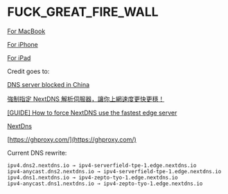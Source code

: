 # FUCK_GREAT_FIRE_WALL

[For MacBook](https://ghproxy.com/https://github.com/izhangzhihao/FUCK_GREAT_FIRE_WALL/blob/master/MacBook-NextDNS-f21645.mobileconfig)

[For iPhone](https://ghproxy.com/https://github.com/izhangzhihao/FUCK_GREAT_FIRE_WALL/blob/master/iPhone-NextDNS-f21645.mobileconfig)

[For iPad](https://ghproxy.com/https://github.com/izhangzhihao/FUCK_GREAT_FIRE_WALL/blob/master/iPad-NextDNS-f21645.mobileconfig)




Credit goes to:

[DNS server blocked in China](https://help.nextdns.io/t/m1hly9z?r=h7hlmm3)

[強制指定 NextDNS 解析伺服器，讓你上網速度更快更穩！](https://www.jkg.tw/p3505/)

[[GUIDE] How to force NextDNS use the fastest edge server](https://help.nextdns.io/t/60htdz3/guide-how-to-force-nextdns-use-the-fastest-edge-server)

[NextDns](https://nextdns.io/)

[https://ghproxy.com/](https://ghproxy.com/)


Current DNS rewrite:

```
ipv4.dns2.nextdns.io → ipv4-serverfield-tpe-1.edge.nextdns.io
ipv4-anycast.dns2.nextdns.io → ipv4-serverfield-tpe-1.edge.nextdns.io
ipv4.dns1.nextdns.io → ipv4-zepto-tyo-1.edge.nextdns.io
ipv4-anycast.dns1.nextdns.io → ipv4-zepto-tyo-1.edge.nextdns.io
```
